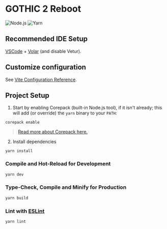 # GOTHIC 2 Reboot

![Node.js](https://img.shields.io/badge/22-blue?style=for-the-badge&logo=node.js&label=Node.js)
![Yarn](https://img.shields.io/badge/4-blue?style=for-the-badge&logo=yarn&label=Yarn)

## Recommended IDE Setup

[VSCode](https://code.visualstudio.com/) + [Volar](https://marketplace.visualstudio.com/items?itemName=Vue.volar) (and disable Vetur).

## Customize configuration

See [Vite Configuration Reference](https://vitejs.dev/config/).

## Project Setup

1. Start by enabling Corepack (built-in Node.js tool), if it isn't already; this will add (or override) the `yarn` binary to your `PATH`:

```shell
corepack enable
```

> [Read more about Corepack here.](https://nodejs.org/api/corepack.html)

2. Install dependencies

```shell
yarn install
```

### Compile and Hot-Reload for Development

```sh
yarn dev
```

### Type-Check, Compile and Minify for Production

```sh
yarn build
```

### Lint with [ESLint](https://eslint.org/)

```sh
yarn lint
```